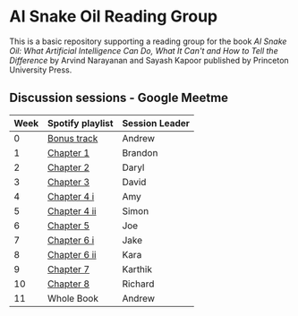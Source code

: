 # AI Snake Oil Reading Group

This is a basic repository supporting a reading group for the book _AI Snake Oil: What Artificial Intelligence Can Do, What It Can't and How to Tell the Difference_ by Arvind Narayanan and Sayash Kapoor published by Princeton University Press.

## Discussion sessions - Google Meetme

| Week  | Spotify playlist                                      | Session Leader |
|------ |-------------------------------------------------------|----------------|
| 0     | [Bonus track](BonusTrack)                             | Andrew         |
| 1     | [Chapter 1](Chapter1-Introduction)                    | Brandon        |
| 2     | [Chapter 2](Chapter2-HowPredictiveAIGoesWrong)        | Daryl          |
| 3     | [Chapter 3](Chapter3-WhyCantAIPredictTheFuture)       | David          |
| 4     | [Chapter 4 i](Chapter4-TheLongRoadToGenerativeAI)     | Amy            |
| 5     | [Chapter 4 ii](Chapter4-TheLongRoadToGenerativeAI)    | Simon          |
| 6     | [Chapter 5](Chapter5-IsAdvancedAIAnExistentialThreat) | Joe            |
| 7     | [Chapter 6 i](Chapter6-WhyCantAIFixSocialMedia)       | Jake           |
| 8     | [Chapter 6 ii](Chapter6-WhyCantAIFixSocialMedia)      | Kara           |
| 9     | [Chapter 7](Chapter7-WhyDoMythsAboutAIPersist)        | Karthik        |
| 10    | [Chapter 8](Chapter8-WhereDoWeGoFromHere)             | Richard        |
| 11    | Whole Book                                            | Andrew         |



